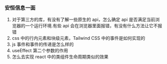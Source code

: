 ### 安恒信息一面

1. 对于第三方的库，有没有了解一些原生的 api，怎么确定 api 是否满足当前浏览器的一个运行环境.有些 api 会在浏览器里面报错，有没有什么方法让它不报错
2. css 中的行内元素和块级元素，Tailwind CSS 中的事件是如何实现的
3. js 事件和事件的传递是怎么样的
4. useEffect 第二个参数的作用
5. 怎么去实现 react 中的类组件生命周期类似的效果
